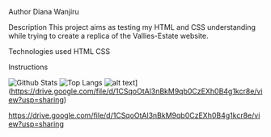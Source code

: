 Author
Diana Wanjiru

Description
This project aims as testing my HTML and CSS understanding while trying to create a replica of the Vallies-Estate website.

Technologies used 
HTML    CSS
 
 Instructions
 
 
 
 ![Github Stats](https://github-readme-stats.vercel.app/api?username=Dianawanjiru&count_private=true&show_icons=true&include_all_commits=true)
 ![Top Langs](https://github-readme-stats.vercel.app/api/top-langs/?username=Dianawanjiru&hide=TeX&layout=compact)
 ![alt text]([http://url/to/img.png)](https://drive.google.com/file/d/1CSqoOtAl3nBkM9qb0CzEXh0B4g1kcr8e/view?usp=sharing)
 
 https://drive.google.com/file/d/1CSqoOtAl3nBkM9qb0CzEXh0B4g1kcr8e/view?usp=sharing
